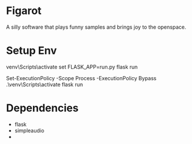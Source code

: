 # Figarot
A silly software that plays funny samples and brings joy to the openspace.

# Setup Env
venv\Scripts\activate
set FLASK_APP=run.py
flask run

Set-ExecutionPolicy -Scope Process -ExecutionPolicy Bypass
.\venv\Scripts\activate
flask run

# Dependencies
 - flask
 - simpleaudio
 - 
